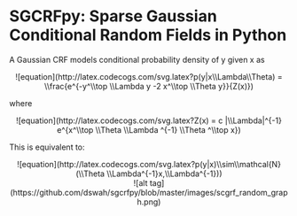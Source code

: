 # SGCRFpy: Sparse Gaussian Conditional Random Fields in Python

A Gaussian CRF models conditional probability density of y given x as

<p align="center">
  ![equation](http://latex.codecogs.com/svg.latex?p(y|x\\Lambda\\Theta) = \\frac{e^{-y^\\top \\Lambda y -2 x^\\top \\Theta y}}{Z(x)})
</p>

where

<center>
![equation](http://latex.codecogs.com/svg.latex?Z(x) = c |\\Lambda|^{-1} e^{x^\\top \\Theta \\Lambda ^{-1} \\Theta ^\\top x})
</center>


This is equivalent to:

<center>
![equation](http://latex.codecogs.com/svg.latex?p(y|x)\\sim\\mathcal{N}(\\Theta \\Lambda^{-1}x,\\Lambda^{-1}))
</center>

<center>![alt tag](https://github.com/dswah/sgcrfpy/blob/master/images/scgrf_random_graph.png)
</center>
